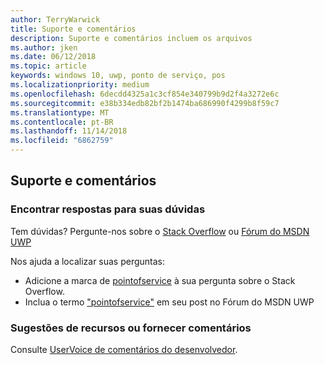 ```yaml
---
author: TerryWarwick
title: Suporte e comentários
description: Suporte e comentários incluem os arquivos
ms.author: jken
ms.date: 06/12/2018
ms.topic: article
keywords: windows 10, uwp, ponto de serviço, pos
ms.localizationpriority: medium
ms.openlocfilehash: 6decdd4325a1c3cf854e340799b9d2f4a3272e6c
ms.sourcegitcommit: e38b334edb82bf2b1474ba686990f4299b8f59c7
ms.translationtype: MT
ms.contentlocale: pt-BR
ms.lasthandoff: 11/14/2018
ms.locfileid: "6862759"
---
```

## <a name="support-and-feedback"></a>Suporte e comentários

### <a name="find-answers-to-your-questions"></a>Encontrar respostas para suas dúvidas

Tem dúvidas? Pergunte-nos sobre o [Stack Overflow](https://aka.ms/pos-stackoverflow) ou [Fórum do MSDN UWP](https://aka.ms/pos-msdn-uwpforum)

Nos ajuda a localizar suas perguntas:
- Adicione a marca de [pointofservice](https://aka.ms/pos-stackoverflow) à sua pergunta sobre o Stack Overflow. 
- Inclua o termo ["pointofservice"](https://aka.ms/pos-msdn-uwpforum) em seu post no Fórum do MSDN UWP

### <a name="make-feature-suggestions-or-give-feedback"></a>Sugestões de recursos ou fornecer comentários
Consulte [UserVoice de comentários do desenvolvedor](https://wpdev.uservoice.com/forums/110705-universal-windows-platform?category_id=202594).